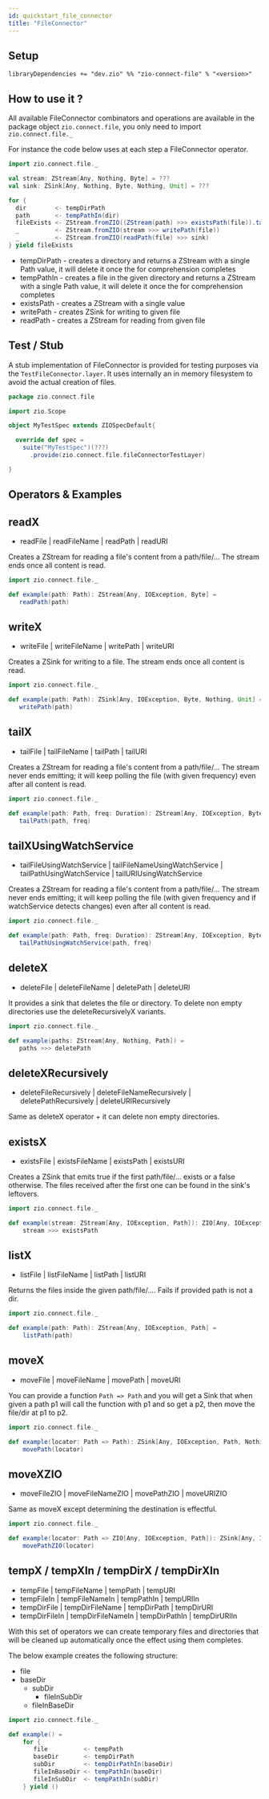 ```yaml
---
id: quickstart_file_connector
title: "FileConnector"
---
```


Setup
-----

```
libraryDependencies += "dev.zio" %% "zio-connect-file" % "<version>"
```

How to use it ?
---------------
All available FileConnector combinators and operations are available in the package object `zio.connect.file`, you only
need to import `zio.connect.file._`

For instance the code below uses at each step a FileConnector operator.

```scala
import zio.connect.file._

val stream: ZStream[Any, Nothing, Byte] = ???
val sink: ZSink[Any, Nothing, Byte, Nothing, Unit] = ???

for {
  dir        <- tempDirPath
  path       <- tempPathIn(dir)
  fileExists <- ZStream.fromZIO((ZStream(path) >>> existsPath(file)).tap(a => ZIO.debug(s"$path exists? $a")))
  _          <- ZStream.fromZIO(stream >>> writePath(file))
  _          <- ZStream.fromZIO(readPath(file) >>> sink)
} yield fileExists
```

- tempDirPath - creates a directory and returns a ZStream with a single Path value, it will delete it once the for
  comprehension completes
- tempPathIn - creates a file in the given directory and returns a ZStream with a single Path value, it will delete it
  once the for comprehension completes
- existsPath - creates a ZStream with a single value
- writePath - creates ZSink for writing to given file
- readPath - creates a ZStream for reading from given file

Test / Stub
-----------
A stub implementation of FileConnector is provided for testing purposes via the `TestFileConnector.layer`. It uses
internally an in memory filesystem to avoid the actual creation of files.

```scala
package zio.connect.file

import zio.Scope

object MyTestSpec extends ZIOSpecDefault{

  override def spec =
    suite("MyTestSpec")(???)
      .provide(zio.connect.file.fileConnectorTestLayer)

}
```

Operators & Examples
---------

readX
---

- readFile | readFileName | readPath | readURI

Creates a ZStream for reading a file's content from a path/file/...
The stream ends once all content is read.

```scala
import zio.connect.file._

def example(path: Path): ZStream[Any, IOException, Byte] =
   readPath(path)
```

writeX
---

- writeFile | writeFileName | writePath | writeURI

Creates a ZSink for writing to a file.
The stream ends once all content is read.

```scala
import zio.connect.file._

def example(path: Path): ZSink[Any, IOException, Byte, Nothing, Unit] =
   writePath(path)
```

tailX
---

- tailFile | tailFileName | tailPath | tailURI

Creates a ZStream for reading a file's content from a path/file/...
The stream never ends emitting; it will keep polling the file (with given frequency) even after all content is read.

```scala
import zio.connect.file._

def example(path: Path, freq: Duration): ZStream[Any, IOException, Byte] =
   tailPath(path, freq)
```

tailXUsingWatchService
---

- tailFileUsingWatchService | tailFileNameUsingWatchService | tailPathUsingWatchService | tailURIUsingWatchService

Creates a ZStream for reading a file's content from a path/file/...
The stream never ends emitting; it will keep polling the file (with given frequency and if watchService detects
changes) even after all content is read.

```scala
import zio.connect.file._

def example(path: Path, freq: Duration): ZStream[Any, IOException, Byte] =
   tailPathUsingWatchService(path, freq)
```

deleteX
---

- deleteFile | deleteFileName | deletePath | deleteURI

It provides a sink that deletes the file or directory.
To delete non empty directories use the deleteRecursivelyX variants.

```scala
import zio.connect.file._

def example(paths: ZStream[Any, Nothing, Path]) =
   paths >>> deletePath
```

deleteXRecursively
---

- deleteFileRecursively | deleteFileNameRecursively | deletePathRecursively | deleteURIRecursively

Same as deleteX operator + it can delete non empty directories.

existsX
---

- existsFile | existsFileName | existsPath | existsURI

Creates a ZSink that emits true if the first path/file/... exists or a false
otherwise. The files received after the first one can be found in the sink's leftovers.

```scala
import zio.connect.file._

def example(stream: ZStream[Any, IOException, Path]): ZIO[Any, IOException, Boolean] = 
    stream >>> existsPath
```

listX
---

- listFile | listFileName | listPath | listURI

Returns the files inside the given path/file/.... Fails if provided path is not a dir.

```scala
import zio.connect.file._

def example(path: Path): ZStream[Any, IOException, Path] = 
    listPath(path)
```

moveX
---

- moveFile | moveFileName | movePath | moveURI

You can provide a function `Path => Path` and you will get a Sink that when given a path p1 will call the function
with p1 and so get a p2, then move the file/dir at p1 to p2.

```scala
import zio.connect.file._

def example(locator: Path => Path): ZSink[Any, IOException, Path, Nothing, Unit] = 
    movePath(locator)
```

moveXZIO
---

- moveFileZIO | moveFileNameZIO | movePathZIO | moveURIZIO

Same as moveX except determining the destination is effectful.

```scala
import zio.connect.file._

def example(locator: Path => ZIO[Any, IOException, Path]): ZSink[Any, IOException, Path, Nothing, Unit] = 
    movePathZIO(locator)
```

tempX / tempXIn / tempDirX / tempDirXIn
---

- tempFile | tempFileName | tempPath | tempURI
- tempFileIn | tempFileNameIn | tempPathIn | tempURIIn
- tempDirFile | tempDirFileName | tempDirPath | tempDirURI
- tempDirFileIn | tempDirFileNameIn | tempDirPathIn | tempDirURIIn

With this set of operators we can create temporary files and directories that will be cleaned up automatically once the
effect using them completes.

The below example creates the following structure:

* file
* baseDir
    * subDir
        * fileInSubDir
    * fileInBaseDir

```scala
import zio.connect.file._

def example() = 
    for {
       file          <- tempPath
       baseDir       <- tempDirPath
       subDir        <- tempDirPathIn(baseDir)
       fileInBaseDir <- tempPathIn(baseDir)
       fileInSubDir  <- tempPathIn(subDir)
    } yield ()
```
